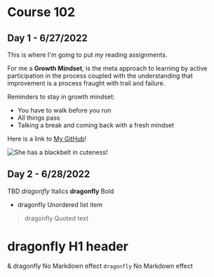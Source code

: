 # Course 102
## Day 1 - 6/27/2022

This is where I'm going to put *my* reading assignments.

For me a **Growth Mindset**, is the meta approach to learning by active participation in the process coupled with the understanding that improvement is a process fraught with trail and failure. 

Reminders to stay in growth mindset:
- You have to walk before you run
- All things pass
- Talking a break and coming back with a fresh mindset

Here is a link to [My GitHub](https://github.com/BrianSward)!

![She has a blackbelt in cuteness!](https://github.com/BrianSward/reading-notes/blob/main/PXL_20220609_153110554.PORTRAIT.jpg?raw=true "This is Chickpea")

## Day 2 - 6/28/2022

TBD
*dragonfly* Italics
**dragonfly**  Bold
* dragonfly Unordered list item
> dragonfly Quoted text
# dragonfly H1 header
& dragonfly No Markdown effect
`dragonfly` No Markdown effect

